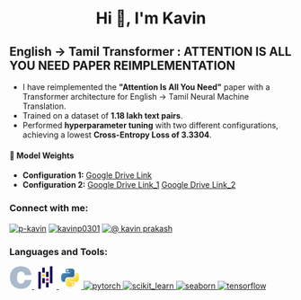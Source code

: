 <h1 align="center">Hi 👋, I'm Kavin </h1>
<h2>English → Tamil Transformer : ATTENTION IS ALL YOU NEED PAPER REIMPLEMENTATION</h2>

* I have reimplemented the **"Attention Is All You Need"** paper with a Transformer architecture for English → Tamil Neural Machine Translation.
* Trained on a dataset of **1.18 lakh text pairs**.
* Performed **hyperparameter tuning** with two different configurations, achieving a lowest **Cross-Entropy Loss of 3.3304**.

#### 🔗 Model Weights

* **Configuration 1:** [Google Drive Link](https://drive.google.com/drive/folders/1RkUaPYo096Y2b_ESYrLmyhMggdNL0Jq1?usp=drive_link)
* **Configuration 2:** [Google Drive Link_1](https://drive.google.com/drive/u/0/folders/10dsHP0mTvm7CAgeNvSDIynZtSsysLH6H)
                       [Google Drive Link_2](https://drive.google.com/drive/u/4/folders/1hgAW_0ThNHjYj1G52vHp88TI5cgBlCM8)


<h3 align="left">Connect with me:</h3>
<p align="left">
<a href="https://linkedin.com/in/p-kavin" target="blank"><img align="center" src="https://raw.githubusercontent.com/rahuldkjain/github-profile-readme-generator/master/src/images/icons/Social/linked-in-alt.svg" alt="p-kavin" height="30" width="40" /></a>
<a href="https://kaggle.com/kavinp0301" target="blank"><img align="center" src="https://raw.githubusercontent.com/rahuldkjain/github-profile-readme-generator/master/src/images/icons/Social/kaggle.svg" alt="kavinp0301" height="30" width="40" /></a>
<a href="https://medium.com/@ kavin prakash" target="blank"><img align="center" src="https://raw.githubusercontent.com/rahuldkjain/github-profile-readme-generator/master/src/images/icons/Social/medium.svg" alt="@ kavin prakash" height="30" width="40" /></a>
</p>

<h3 align="left">Languages and Tools:</h3>
<p align="left"> <a href="https://www.cprogramming.com/" target="_blank" rel="noreferrer"> <img src="https://raw.githubusercontent.com/devicons/devicon/master/icons/c/c-original.svg" alt="c" width="40" height="40"/> </a> <a href="https://pandas.pydata.org/" target="_blank" rel="noreferrer"> <img src="https://raw.githubusercontent.com/devicons/devicon/2ae2a900d2f041da66e950e4d48052658d850630/icons/pandas/pandas-original.svg" alt="pandas" width="40" height="40"/> </a> <a href="https://www.python.org" target="_blank" rel="noreferrer"> <img src="https://raw.githubusercontent.com/devicons/devicon/master/icons/python/python-original.svg" alt="python" width="40" height="40"/> </a> <a href="https://pytorch.org/" target="_blank" rel="noreferrer"> <img src="https://www.vectorlogo.zone/logos/pytorch/pytorch-icon.svg" alt="pytorch" width="40" height="40"/> </a> <a href="https://scikit-learn.org/" target="_blank" rel="noreferrer"> <img src="https://upload.wikimedia.org/wikipedia/commons/0/05/Scikit_learn_logo_small.svg" alt="scikit_learn" width="40" height="40"/> </a> <a href="https://seaborn.pydata.org/" target="_blank" rel="noreferrer"> <img src="https://seaborn.pydata.org/_images/logo-mark-lightbg.svg" alt="seaborn" width="40" height="40"/> </a> <a href="https://www.tensorflow.org" target="_blank" rel="noreferrer"> <img src="https://www.vectorlogo.zone/logos/tensorflow/tensorflow-icon.svg" alt="tensorflow" width="40" height="40"/> </a> </p>
